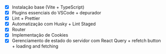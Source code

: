 - [x] Instalação base (Vite + TypeScript)
- [x] Plugins essenciais do VSCode + depurador
- [x] Lint + Prettier
- [x] Automatização com Husky + Lint Staged
- [x] Router
- [x] Implementação de Cookies
- [x] Gerenciamento de estado do servidor com React Query + refetch button + loading and fetching
